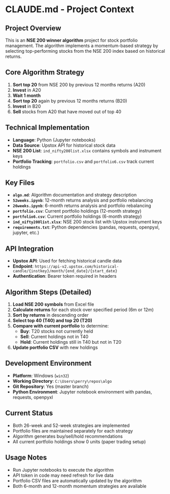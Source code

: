 # CLAUDE.md - Project Context

## Project Overview
This is an **NSE 200 winner algorithm** project for stock portfolio management. The algorithm implements a momentum-based strategy by selecting top-performing stocks from the NSE 200 index based on historical returns.

## Core Algorithm Strategy
1. **Sort top 20** from NSE 200 by previous 12 months returns (A20)
2. **Invest** in A20
3. **Wait 1 month**
4. **Sort top 20** again by previous 12 months returns (B20)  
5. **Invest** in B20
6. **Sell** stocks from A20 that have moved out of top 40

## Technical Implementation
- **Language**: Python (Jupyter notebooks)
- **Data Source**: Upstox API for historical stock data
- **NSE 200 List**: `ind_nifty200list.xlsx` contains symbols and instrument keys
- **Portfolio Tracking**: `portfolio.csv` and `portfolio6.csv` track current holdings

## Key Files
- **`algo.md`**: Algorithm documentation and strategy description
- **`52weeks.ipynb`**: 12-month returns analysis and portfolio rebalancing
- **`26weeks.ipynb`**: 6-month returns analysis and portfolio rebalancing  
- **`portfolio.csv`**: Current portfolio holdings (12-month strategy)
- **`portfolio6.csv`**: Current portfolio holdings (6-month strategy)
- **`ind_nifty200list.xlsx`**: NSE 200 stock list with Upstox instrument keys
- **`requirements.txt`**: Python dependencies (pandas, requests, openpyxl, jupyter, etc.)

## API Integration
- **Upstox API**: Used for fetching historical candle data
- **Endpoint**: `https://api-v2.upstox.com/historical-candle/{instkey}/month/{end_date}/{start_date}`
- **Authentication**: Bearer token required in headers

## Algorithm Steps (Detailed)
1. **Load NSE 200 symbols** from Excel file
2. **Calculate returns** for each stock over specified period (6m or 12m)
3. **Sort by returns** in descending order
4. **Select top 40 (T40) and top 20 (T20)**
5. **Compare with current portfolio** to determine:
   - **Buy**: T20 stocks not currently held
   - **Sell**: Current holdings not in T40
   - **Hold**: Current holdings still in T40 but not in T20
6. **Update portfolio CSV** with new holdings

## Development Environment
- **Platform**: Windows (`win32`)
- **Working Directory**: `C:\Users\perry\repos\algo`
- **Git Repository**: Yes (master branch)
- **Python Environment**: Jupyter notebook environment with pandas, requests, openpyxl

## Current Status
- Both 26-week and 52-week strategies are implemented
- Portfolio files are maintained separately for each strategy
- Algorithm generates buy/sell/hold recommendations
- All current portfolio holdings show 0 units (paper trading setup)

## Usage Notes
- Run Jupyter notebooks to execute the algorithm
- API token in code may need refresh for live data
- Portfolio CSV files are automatically updated by the algorithm
- Both 6-month and 12-month momentum strategies are available